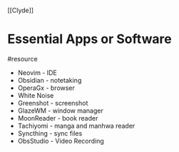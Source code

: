 [[Clyde]]

# Essential Apps or Software
#resource 

- Neovim - IDE 
- Obsidian - notetaking
- OperaGx - browser
- White Noise 
- Greenshot - screenshot
- GlazeWM - window manager
- MoonReader - book reader
- Tachiyomi - manga and manhwa reader
- Syncthing - sync files
- ObsStudio - Video Recording